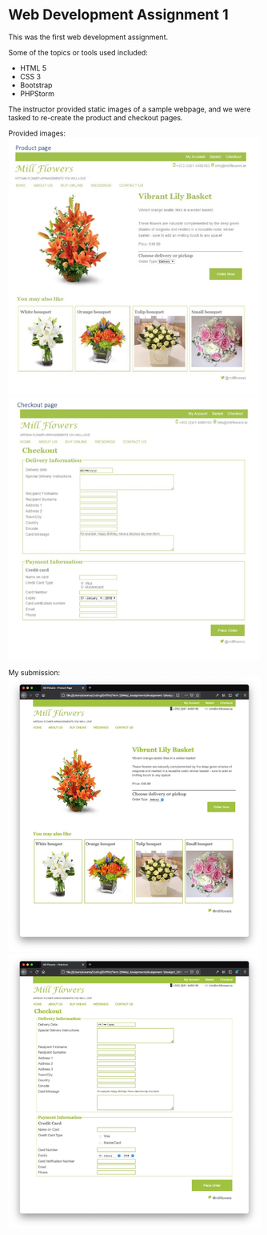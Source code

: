 # Web Development Assignment 1

This was the first web development assignment.

Some of the topics or tools used included: 

* HTML 5
* CSS 3
* Bootstrap
* PHPStorm

The instructor provided static images of a sample webpage, and we were tasked to re-create the product and checkout pages. 

Provided images: 
![](ProvidedImage1.jpg)
![](ProvidedImage2.jpg)

My submission: 
![](Submitted1.jpg)
![](Submitted2.jpg)
